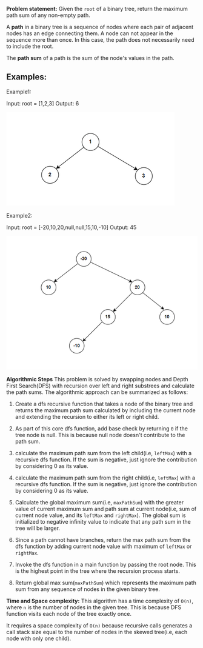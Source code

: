 **Problem statement:**
Given the `root` of a binary tree, return the maximum path sum of any non-empty path.

A **path** in a binary tree is a sequence of nodes where each pair of adjacent nodes has an edge connecting them. A node can not appear in the sequence more than once. In this case, the path does not necessarily need to include the root.

The **path sum** of a path is the sum of the node's values in the path.

## Examples:
Example1:

Input: root = [1,2,3]
Output: 6

![Screenshot](../../../../images/max-path-sum1.png)

Example2:

Input: root = [-20,10,20,null,null,15,10,-10]
Output: 45

![Screenshot](../../../../images/max-path-sum2.png)

**Algorithmic Steps**
This problem is solved by swapping nodes and Depth First Search(DFS) with recursion over left and right substrees and calculate the path sums. The algorithmic approach can be summarized as follows: 

1. Create a dfs recursive function that takes a node of the binary tree and returns the maximum path sum calculated by including the current node and extending the recursion to either its left or right child. 
   
2. As part of this core dfs function, add base check by returning `0` if the tree node is null. This is because null node doesn't contribute to the path sum.

3. calculate the maximum path sum from the left child(i.e, `leftMax`) with a recursive dfs function. If the sum is negative, just ignore the contribution by considering 0 as its value.

4. calculate the maximum path sum from the right child(i.e, `leftMax`) with a recursive dfs function. If the sum is negative, just ignore the contribution by considering 0 as its value.
   
5. Calculate the global maximum sum(i.e, `maxPathSum`) with the greater value of current maximum sum and path sum at current node(i.e, sum of current node value, and its `leftMax` and `rightMax`). The global sum is initialized to negative infinity value to indicate that any path sum in the tree will be larger.

6. Since a path cannot have branches, return the max path sum from the dfs function by adding current node value with maximum of `leftMax` or `rightMax`.

7. Invoke the dfs function in a main function by passing the root node. This is the highest point in the tree where the recursion process starts. 
   
8. Return global max sum(`maxPathSum`) which represents the maximum path sum from any sequence of nodes in the given binary tree.

**Time and Space complexity:**
This algorithm has a time complexity of `O(n)`, where `n` is the number of nodes in the given tree. This is because DFS function visits each node of the tree exactly once. 

It requires a space complexity of `O(n)` because recursive calls generates a call stack size equal to the number of nodes in the skewed tree(i.e, each node with only one child).
